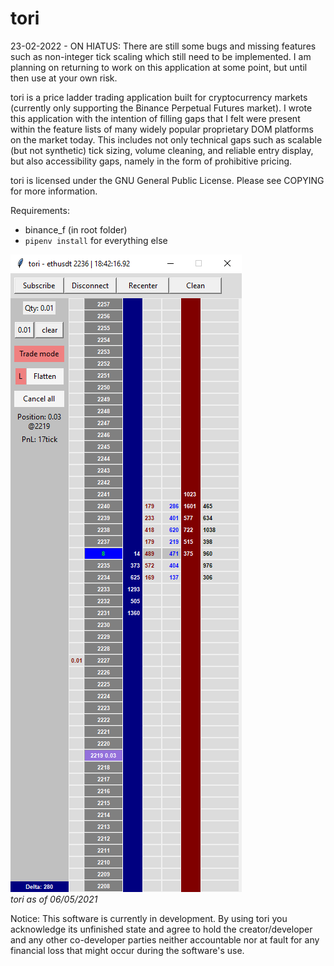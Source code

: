 # tori

23-02-2022 - ON HIATUS: There are still some bugs and missing features such as non-integer tick scaling which still need to be implemented. I am planning on returning to work on this application at some point, but until then use at your own risk.

tori is a price ladder trading application built for cryptocurrency markets (currently only supporting the Binance Perpetual Futures market).
I wrote this application with the intention of filling gaps that I felt were present
within the feature lists of many widely popular proprietary DOM platforms on the
market today. This includes not only technical gaps such as scalable
(but not synthetic) tick sizing, volume cleaning, and reliable entry display, but
also accessibility gaps, namely in the form of prohibitive pricing.

tori is licensed under the GNU General Public License. Please see COPYING for more information.

Requirements:
  * binance_f (in root folder)
  * `pipenv install` for everything else

![tori as of 06/05/2021](https://raw.githubusercontent.com/AidenH/tori/main/img/7-5-21-tori.png)  
*tori as of 06/05/2021*

Notice: This software is currently in development. By using tori you acknowledge
its unfinished state and agree to hold the creator/developer and any other co-developer
parties neither accountable nor at fault for any financial loss that might occur
during the software's use.
